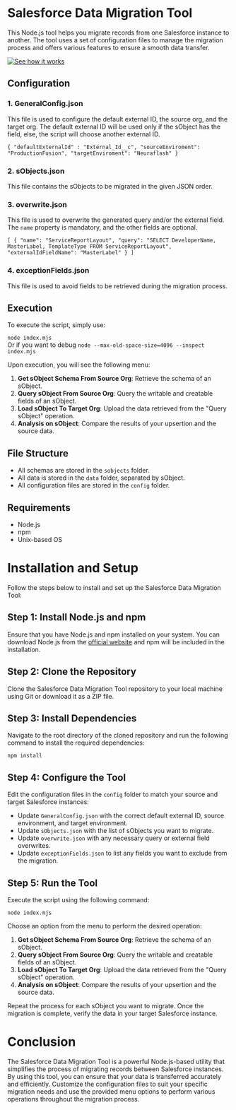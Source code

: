 # Salesforce Data Migration Tool

This Node.js tool helps you migrate records from one Salesforce instance to another. The tool uses a set of configuration files to manage the migration process and offers various features to ensure a smooth data transfer.

[![See how it works](📹)](https://screenpal.com/watch/c0eZ06V4WLJ)

## Configuration

### 1. GeneralConfig.json

This file is used to configure the default external ID, the source org, and the target org. The default external ID will be used only if the sObject has the field, else, the script will choose another external ID.

`{
    "defaultExternalId" : "External_Id__c",
    "sourceEnviroment": "ProductionFusion",
    "targetEnviroment": "Neuraflash"
}` 

### 2. sObjects.json

This file contains the sObjects to be migrated in the given JSON order.

### 3. overwrite.json

This file is used to overwrite the generated query and/or the external field. The `name` property is mandatory, and the other fields are optional.

`[
    {
        "name": "ServiceReportLayout",
        "query": "SELECT DeveloperName, MasterLabel, TemplateType FROM ServiceReportLayout",
        "externalIdFieldName": "MasterLabel"
    }
]` 

### 4. exceptionFields.json

This file is used to avoid fields to be retrieved during the migration process.

## Execution

To execute the script, simply use:

`node index.mjs`  
Or if you want to debug
`node --max-old-space-size=4096 --inspect index.mjs`

Upon execution, you will see the following menu:

1.  **Get sObject Schema From Source Org**: Retrieve the schema of an sObject.
2.  **Query sObject From Source Org**: Query the writable and creatable fields of an sObject.
3.  **Load sObject To Target Org**: Upload the data retrieved from the "Query sObject" operation.
4.  **Analysis on sObject**: Compare the results of your upsertion and the source data.

## File Structure

-   All schemas are stored in the `sobjects` folder.
-   All data is stored in the `data` folder, separated by sObject.
-   All configuration files are stored in the `config` folder.

## Requirements

-   Node.js
-   npm
-   Unix-based OS

# Installation and Setup

Follow the steps below to install and set up the Salesforce Data Migration Tool:

## Step 1: Install Node.js and npm

Ensure that you have Node.js and npm installed on your system. You can download Node.js from the [official website](https://nodejs.org/) and npm will be included in the installation.

## Step 2: Clone the Repository

Clone the Salesforce Data Migration Tool repository to your local machine using Git or download it as a ZIP file.

## Step 3: Install Dependencies

Navigate to the root directory of the cloned repository and run the following command to install the required dependencies:

`npm install`

## Step 4: Configure the Tool

Edit the configuration files in the `config` folder to match your source and target Salesforce instances:

-   Update `GeneralConfig.json` with the correct default external ID, source environment, and target environment.
-   Update `sObjects.json` with the list of sObjects you want to migrate.
-   Update `overwrite.json` with any necessary query or external field overwrites.
-   Update `exceptionFields.json` to list any fields you want to exclude from the migration.

## Step 5: Run the Tool

Execute the script using the following command:

`node index.mjs` 

Choose an option from the menu to perform the desired operation:

1.  **Get sObject Schema From Source Org**: Retrieve the schema of an sObject.
2.  **Query sObject From Source Org**: Query the writable and creatable fields of an sObject.
3.  **Load sObject To Target Org**: Upload the data retrieved from the "Query sObject" operation.
4.  **Analysis on sObject**: Compare the results of your upsertion and the source data.

Repeat the process for each sObject you want to migrate. Once the migration is complete, verify the data in your target Salesforce instance.

# Conclusion

The Salesforce Data Migration Tool is a powerful Node.js-based utility that simplifies the process of migrating records between Salesforce instances. By using this tool, you can ensure that your data is transferred accurately and efficiently. Customize the configuration files to suit your specific migration needs and use the provided menu options to perform various operations throughout the migration process.
